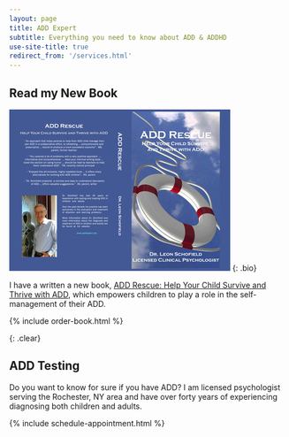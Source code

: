 ```yaml
---
layout: page
title: ADD Expert
subtitle: Everything you need to know about ADD & ADDHD
use-site-title: true
redirect_from: '/services.html'
---
```


## Read my New Book

![Book Cover: ADD Rescue](/img/book-cover.jpg)
{: .bio}

I have a written a new book, [ADD Rescue: Help Your Child Survive and Thrive with ADD](https://www.amazon.com/ADD-Rescue-Child-Survive-Thrive/dp/1544124376/), which empowers children to play a role in the self-management of their ADD.

{% include order-book.html %}

{: .clear}

## ADD Testing

Do you want to know for sure if you have ADD? I am licensed psychologist serving the Rochester, NY area and have over forty years of experiencing diagnosing both children and adults.

{% include schedule-appointment.html %}
